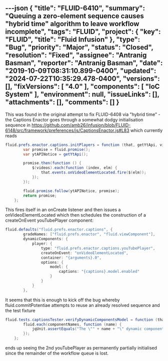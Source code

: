 ---json
{
  "title": "FLUID-6410",
  "summary": "Queuing a zero-element sequence causes \"hybrid time\" algorithm to leave workflow incomplete",
  "tags": "FLUID",
  "project": {
    "key": "FLUID",
    "title": "Fluid Infusion"
  },
  "type": "Bug",
  "priority": "Major",
  "status": "Closed",
  "resolution": "Fixed",
  "assignee": "Antranig Basman",
  "reporter": "Antranig Basman",
  "date": "2019-10-09T08:31:10.899-0400",
  "updated": "2024-07-22T10:35:29.478-0400",
  "versions": [],
  "fixVersions": [
    "4.0"
  ],
  "components": [
    "IoC System"
  ],
  "environment": null,
  "issueLinks": [],
  "attachments": [],
  "comments": []
}
---
This was found in the original attempt to fix FLUID-6408 via "hybrid time" - the Captions Enactor goes through a somewhat dodgy initialisation sequence in <https://github.com/amb26/infusion/blob/FLUID-6148/src/framework/preferences/js/CaptionsEnactor.js#L83> which currently reads

```java
fluid.prefs.enactor.captions.initPlayers = function (that, getYtApi, videos) {
        var promise = fluid.promise();
        var ytAPINotice = getYtApi();

        promise.then(function () {
            $(videos).each(function (index, elm) {
                that.events.onVideoElementLocated.fire($(elm));
            });
        });

        fluid.promise.follow(ytAPINotice, promise);
        return promise;
    };
```

This fires itself in an onCreate listener and then issues a onVideoElementLocated which then schedules the construction of a createOnEvent youTubePlayer component:

```java
fluid.defaults("fluid.prefs.enactor.captions", {
        gradeNames: ["fluid.prefs.enactor", "fluid.viewComponent"],
        dynamicComponents: {
            player: {
                type: "fluid.prefs.enactor.captions.youTubePlayer",
                createOnEvent: "onVideoElementLocated",
                container: "{arguments}.0",
                options: {
                    model: {
                        captions: "{captions}.model.enabled"
                    }
                }
            }
        },
```

It seems that this is enough to kick off the bug whereby fluid.commitPotentiae attempts to reuse an already resolved sequence and the test fixture

```java
fluid.tests.captionsTester.verifyDynamicComponentsModel = function (that, componentNames, state) {
        fluid.each(componentNames, function (name) {
            jqUnit.assertEquals("The \"" + name + "\" dynamic component model is set correctly.", state, that[name].model.captions);
        });
    };
```

ends up seeing the 2nd youTubePlayer as permanently partially initialised since the remainder of the workflow queue is lost.

        